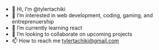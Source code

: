 - 👋 Hi, I’m @tylertachiki
- 👀 I’m interested in web development, coding, gaming, and entreprenuership
- 🌱 I’m currently learning react
- 💞️ I’m looking to collaborate on upcoming projects
- 📫 How to reach me tylertachiki@gmail.com

<!---
tylertachiki/tylertachiki is a ✨ special ✨ repository because its `README.md` (this file) appears on your GitHub profile.
You can click the Preview link to take a look at your changes.
--->
